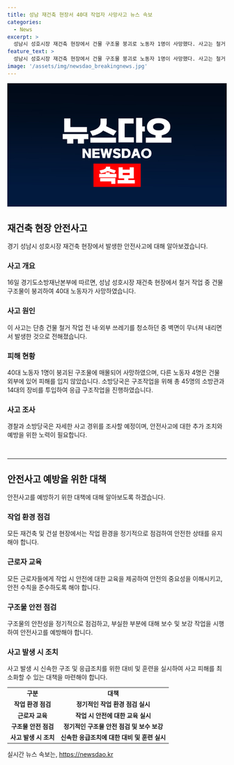 ```yaml
---
title: 성남 재건축 현장서 40대 작업자 사망사고 뉴스 속보
categories:
  - News
excerpt: >
  성남시 성호시장 재건축 현장에서 건물 구조물 붕괴로 노동자 1명이 사망했다. 사고는 철거 작업 중에 발생했으며, 다른 노동자 4명은 무사했다. 구조물에 매몰된 피해자가 발견될 때까지 소방관 45명과 장비 14대를 동원한 구조작업이 진행됐다. 사고 경위에 대한 경찰과 소방당국의 조사가 이어지고 있다.
feature_text: >
  성남시 성호시장 재건축 현장에서 건물 구조물 붕괴로 노동자 1명이 사망했다. 사고는 철거 작업 중에 발생했으며, 다른 노동자 4명은 무사했다. 구조물에 매몰된 피해자가 발견될 때까지 소방관 45명과 장비 14대를 동원한 구조작업이 진행됐다. 사고 경위에 대한 경찰과 소방당국의 조사가 이어지고 있다.
image: '/assets/img/newsdao_breakingnews.jpg'
---
```


<p><img src="/assets/img/newsdao_breakingnews.jpg" alt="ontimetimes 속보" /></p>

<h2 data-ke-size="size26">재건축 현장 안전사고</h2>

<p data-ke-size="size16">경기 성남시 성호시장 재건축 현장에서 발생한 안전사고에 대해 알아보겠습니다.</p>

<h3>사고 개요</h3>

<p data-ke-size="size16">16일 경기도소방재난본부에 따르면, 성남 성호시장 재건축 현장에서 철거 작업 중 건물 구조물이 붕괴하여 40대 노동자가 사망하였습니다.</p>

<h3>사고 원인</h3>

<p data-ke-size="size16">이 사고는 단층 건물 철거 작업 전 내·외부 쓰레기를 청소하던 중 벽면이 무너져 내리면서 발생한 것으로 전해졌습니다.</p>

<h3>피해 현황</h3>

<p data-ke-size="size16">40대 노동자 1명이 붕괴된 구조물에 매몰되어 사망하였으며, 다른 노동자 4명은 건물 외부에 있어 피해를 입지 않았습니다. 소방당국은 구조작업을 위해 총 45명의 소방관과 14대의 장비를 투입하여 응급 구조작업을 진행하였습니다.</p>

<h3>사고 조사</h3>

<p data-ke-size="size16">경찰과 소방당국은 자세한 사고 경위를 조사할 예정이며, 안전사고에 대한 추가 조치와 예방을 위한 노력이 필요합니다.</p>

<p data-ke-size="size16">&nbsp;</p>

<hr>

<h2 data-ke-size="size26">안전사고 예방을 위한 대책</h2>

<p data-ke-size="size16">안전사고를 예방하기 위한 대책에 대해 알아보도록 하겠습니다.</p>

<h3>작업 환경 점검</h3>

<p data-ke-size="size16">모든 재건축 및 건설 현장에서는 작업 환경을 정기적으로 점검하여 안전한 상태를 유지해야 합니다.</p>

<h3>근로자 교육</h3>

<p data-ke-size="size16">모든 근로자들에게 작업 시 안전에 대한 교육을 제공하여 안전의 중요성을 이해시키고, 안전 수칙을 준수하도록 해야 합니다. </p>

<h3>구조물 안전 점검</h3>

<p data-ke-size="size16">구조물의 안전성을 정기적으로 점검하고, 부실한 부분에 대해 보수 및 보강 작업을 시행하여 안전사고를 예방해야 합니다.</p>

<h3>사고 발생 시 조치</h3>

<p data-ke-size="size16">사고 발생 시 신속한 구조 및 응급조치를 위한 대비 및 훈련을 실시하여 사고 피해를 최소화할 수 있는 대책을 마련해야 합니다.</p>

<table>
  <tr>
    <td style="text-align: center; height: 17px;"><b>구분</b></td>
    <td style="text-align: center; height: 17px;"><b>대책</b></td>
  </tr>
  <tr>
    <td style="text-align: center; height: 17px;"><b>작업 환경 점검</b></td>
    <td style="text-align: center; height: 17px;"><b>정기적인 작업 환경 점검 실시</b></td>
  </tr>
  <tr>
    <td style="text-align: center; height: 17px;"><b>근로자 교육</b></td>
    <td style="text-align: center; height: 17px;"><b>작업 시 안전에 대한 교육 실시</b></td>
  </tr>
  <tr>
    <td style="text-align: center; height: 17px;"><b>구조물 안전 점검</b></td>
    <td style="text-align: center; height: 17px;"><b>정기적인 구조물 안전 점검 및 보수 보강</b></td>
  </tr>
  <tr>
    <td style="text-align: center; height: 17px;"><b>사고 발생 시 조치</b></td>
    <td style="text-align: center; height: 17px;"><b>신속한 응급조치에 대한 대비 및 훈련 실시</b></td>
  </tr>
</table>
실시간 뉴스 속보는, <a href="https://newsdao.kr" rel="dofollow">https://newsdao.kr</a>


